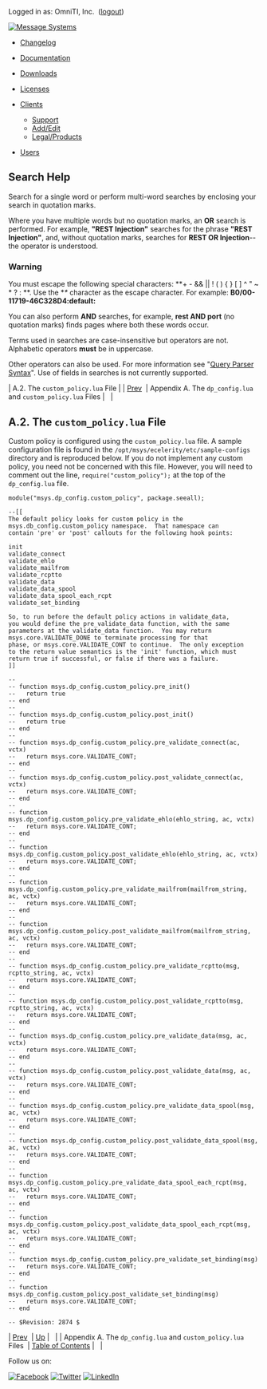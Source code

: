Logged in as: OmniTI, Inc.  ([logout](https://support.messagesystems.com/logout.php))

[![Message Systems](https://support.messagesystems.com/images/ms-white205.png)](https://support.messagesystems.com/start.php) 

*   [Changelog](https://support.messagesystems.com/start.php?show=changelog)
*   [Documentation](https://support.messagesystems.com/docs/)
*   [Downloads](https://support.messagesystems.com/start.php)

*   [Licenses](https://support.messagesystems.com/license_summary.php)
*   <a href="">Clients</a>
    *   [Support](https://support.messagesystems.com/cs.php)
    *   [Add/Edit](https://support.messagesystems.com/edit_client.php)
    *   [Legal/Products](https://support.messagesystems.com/edit_products.php)
*   [Users](https://support.messagesystems.com/edit_customer.php)

## Search Help

Search for a single word or perform multi-word searches by enclosing your search in quotation marks.

Where you have multiple words but no quotation marks, an **OR** search is performed. For example, **"REST Injection"** searches for the phrase **"REST Injection"**, and, without quotation marks, searches for **REST OR Injection**--the operator is understood.

### Warning

You must escape the following special characters: **+ - && || ! ( ) { } [ ] ^ " ~ * ? : \**. Use the **\** character as the escape character. For example: **B0/00-11719-46C328D4\:default\:**

You can also perform **AND** searches, for example, **rest AND port** (no quotation marks) finds pages where both these words occur.

Terms used in searches are case-insensitive but operators are not. Alphabetic operators **must** be in uppercase.

Other operators can also be used. For more information see "[Query Parser Syntax](https://lucene.apache.org/core/old_versioned_docs/versions/3_0_0/queryparsersyntax.html)". Use of fields in searches is not currently supported.

| A.2. The `custom_policy.lua` File |
| [Prev](policy.appendix.php)  | Appendix A. The `dp_config.lua` and `custom_policy.lua` Files |   |

## A.2. The `custom_policy.lua` File

Custom policy is configured using the `custom_policy.lua` file. A sample configuration file is found in the `/opt/msys/ecelerity/etc/sample-configs` directory and is reproduced below. If you do not implement any custom policy, you need not be concerned with this file. However, you will need to comment out the line, `require("custom_policy");` at the top of the `dp_config.lua` file.

```
module("msys.dp_config.custom_policy", package.seeall);

--[[
The default policy looks for custom policy in the
msys.db_config.custom_policy namespace.  That namespace can
contain 'pre' or 'post' callouts for the following hook points:

init
validate_connect
validate_ehlo
validate_mailfrom
validate_rcptto
validate_data
validate_data_spool
validate_data_spool_each_rcpt
validate_set_binding

So, to run before the default policy actions in validate_data,
you would define the pre_validate_data function, with the same
parameters at the validate_data function.  You may return
msys.core.VALIDATE_DONE to terminate processing for that
phase, or msys.core.VALIDATE_CONT to continue.  The only exception
to the return value semantics is the 'init' function, which must
return true if successful, or false if there was a failure.
]]

--
-- function msys.dp_config.custom_policy.pre_init()
--   return true
-- end
--
-- function msys.dp_config.custom_policy.post_init()
--   return true
-- end
--
-- function msys.dp_config.custom_policy.pre_validate_connect(ac, vctx)
--   return msys.core.VALIDATE_CONT;
-- end
--
-- function msys.dp_config.custom_policy.post_validate_connect(ac, vctx)
--   return msys.core.VALIDATE_CONT;
-- end
--
-- function msys.dp_config.custom_policy.pre_validate_ehlo(ehlo_string, ac, vctx)
--   return msys.core.VALIDATE_CONT;
-- end
--
-- function msys.dp_config.custom_policy.post_validate_ehlo(ehlo_string, ac, vctx)
--   return msys.core.VALIDATE_CONT;
-- end
--
-- function msys.dp_config.custom_policy.pre_validate_mailfrom(mailfrom_string, ac, vctx)
--   return msys.core.VALIDATE_CONT;
-- end
--
-- function msys.dp_config.custom_policy.post_validate_mailfrom(mailfrom_string, ac, vctx)
--   return msys.core.VALIDATE_CONT;
-- end
--
-- function msys.dp_config.custom_policy.pre_validate_rcptto(msg, rcptto_string, ac, vctx)
--   return msys.core.VALIDATE_CONT;
-- end
--
-- function msys.dp_config.custom_policy.post_validate_rcptto(msg, rcptto_string, ac, vctx)
--   return msys.core.VALIDATE_CONT;
-- end
--
-- function msys.dp_config.custom_policy.pre_validate_data(msg, ac, vctx)
--   return msys.core.VALIDATE_CONT;
-- end
--
-- function msys.dp_config.custom_policy.post_validate_data(msg, ac, vctx)
--   return msys.core.VALIDATE_CONT;
-- end
--
-- function msys.dp_config.custom_policy.pre_validate_data_spool(msg, ac, vctx)
--   return msys.core.VALIDATE_CONT;
-- end
--
-- function msys.dp_config.custom_policy.post_validate_data_spool(msg, ac, vctx)
--   return msys.core.VALIDATE_CONT;
-- end
--
-- function msys.dp_config.custom_policy.pre_validate_data_spool_each_rcpt(msg, ac, vctx)
--   return msys.core.VALIDATE_CONT;
-- end
--
-- function msys.dp_config.custom_policy.post_validate_data_spool_each_rcpt(msg, ac, vctx)
--   return msys.core.VALIDATE_CONT;
-- end
--
-- function msys.dp_config.custom_policy.pre_validate_set_binding(msg)
--   return msys.core.VALIDATE_CONT;
-- end
--
-- function msys.dp_config.custom_policy.post_validate_set_binding(msg)
--   return msys.core.VALIDATE_CONT;
-- end

-- $Revision: 2874 $
```

| [Prev](policy.appendix.php)  | [Up](policy.appendix.php) |   |
| Appendix A. The `dp_config.lua` and `custom_policy.lua` Files  | [Table of Contents](index.php) |   |

Follow us on:

[![Facebook](https://support.messagesystems.com/images/icon-facebook.png)](http://www.facebook.com/messagesystems) [![Twitter](https://support.messagesystems.com/images/icon-twitter.png)](http://twitter.com/#!/MessageSystems) [![LinkedIn](https://support.messagesystems.com/images/icon-linkedin.png)](http://www.linkedin.com/company/message-systems)